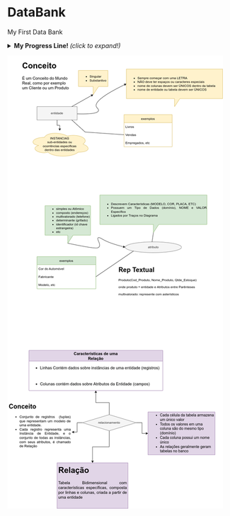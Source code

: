 # DataBank
 My First Data Bank
 <br>
 
<details>
  <summary> <b> My Progress Line! </b> <i>(click to expand!)</i> </summary>
  
 ### Development of DataBank Skills
 
<p>
 <samp>
    Begin :wave:
    <br><br>
    Part 1 - Database Modeling
    <br><br>
    Part 2 :grin:
    <br><br>
    Part 3 :v:
  </samp>
 <br></br>
 </p>
</details>

<p>
  <img src="arquivos/first-databank-DER.drawio.png">
  <br><br>
  
</p>
<br>
